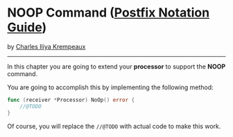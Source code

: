 # NOOP Command ([Postfix Notation Guide](../../README.md))

by [Charles Iliya Krempeaux](http://changelog.ca/)

---

In this chapter you are going to extend your **processor** to support the **NOOP** command.

You are going to accomplish this by implementing the following method:

```go
func (receiver *Processor) NoOp() error {
	//@TODO
}
```

Of course, you will replace the `//@TODO` with actual code to make this work.
